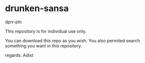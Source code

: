 # drunken-sansa
dprr-pln

This repository is for individual use only. 

You can download this repo as you wish. 
You also permited search something you want in this repository.

regards. 
Adist
